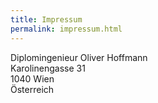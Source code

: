 ```yaml
---
title: Impressum
permalink: impressum.html
---
```


Diplomingenieur Oliver Hoffmann<br />
Karolinengasse 31<br />
1040 Wien<br />
Österreich<br />
